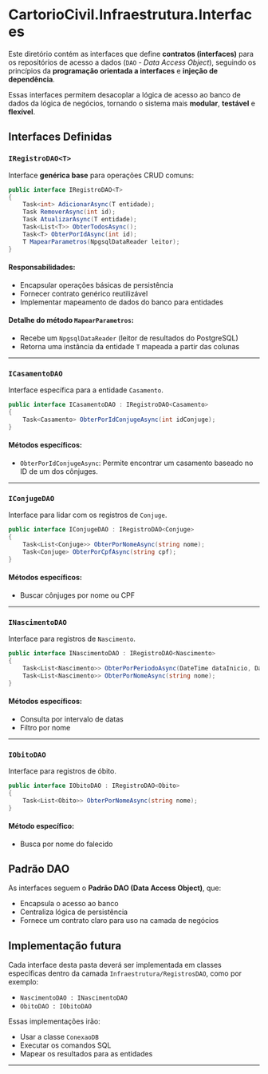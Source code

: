 # CartorioCivil.Infraestrutura.Interfaces

Este diretório contém as interfaces que define **contratos (interfaces)** para os repositórios de acesso a dados (`DAO` - *Data Access Object*), seguindo os princípios da **programação orientada a interfaces** e **injeção de dependência**.

Essas interfaces permitem desacoplar a lógica de acesso ao banco de dados da lógica de negócios, tornando o sistema mais **modular**, **testável** e **flexível**.

## Interfaces Definidas

### `IRegistroDAO<T>`

Interface **genérica base** para operações CRUD comuns:

```csharp
public interface IRegistroDAO<T>
{
    Task<int> AdicionarAsync(T entidade);
    Task RemoverAsync(int id);
    Task AtualizarAsync(T entidade);
    Task<List<T>> ObterTodosAsync();
    Task<T> ObterPorIdAsync(int id);
    T MapearParametros(NpgsqlDataReader leitor);
}
```

#### Responsabilidades:
- Encapsular operações básicas de persistência
- Fornecer contrato genérico reutilizável
- Implementar mapeamento de dados do banco para entidades

#### Detalhe do método `MapearParametros`:
- Recebe um `NpgsqlDataReader` (leitor de resultados do PostgreSQL)
- Retorna uma instância da entidade `T` mapeada a partir das colunas

---

### `ICasamentoDAO`

Interface específica para a entidade `Casamento`.

```csharp
public interface ICasamentoDAO : IRegistroDAO<Casamento>
{
    Task<Casamento> ObterPorIdConjugeAsync(int idConjuge);
}
```

#### Métodos específicos:
- `ObterPorIdConjugeAsync`: Permite encontrar um casamento baseado no ID de um dos cônjuges.

---

### `IConjugeDAO`

Interface para lidar com os registros de `Conjuge`.

```csharp
public interface IConjugeDAO : IRegistroDAO<Conjuge>
{
    Task<List<Conjuge>> ObterPorNomeAsync(string nome);
    Task<Conjuge> ObterPorCpfAsync(string cpf);
}
```

#### Métodos específicos:
- Buscar cônjuges por nome ou CPF

---

### `INascimentoDAO`

Interface para registros de `Nascimento`.

```csharp
public interface INascimentoDAO : IRegistroDAO<Nascimento>
{
    Task<List<Nascimento>> ObterPorPeriodoAsync(DateTime dataInicio, DateTime dataFim);
    Task<List<Nascimento>> ObterPorNomeAsync(string nome);
}
```

#### Métodos específicos:
- Consulta por intervalo de datas
- Filtro por nome

---

### `IObitoDAO`

Interface para registros de óbito.

```csharp
public interface IObitoDAO : IRegistroDAO<Obito>
{
    Task<List<Obito>> ObterPorNomeAsync(string nome);
}
```

#### Método específico:
- Busca por nome do falecido

## Padrão DAO

As interfaces seguem o **Padrão DAO (Data Access Object)**, que:
- Encapsula o acesso ao banco
- Centraliza lógica de persistência
- Fornece um contrato claro para uso na camada de negócios


## Implementação futura

Cada interface desta pasta deverá ser implementada em classes específicas dentro da camada `Infraestrutura/RegistrosDAO`, como por exemplo:

- `NascimentoDAO : INascimentoDAO`
- `ObitoDAO : IObitoDAO`

Essas implementações irão:
- Usar a classe `ConexaoDB`
- Executar os comandos SQL
- Mapear os resultados para as entidades

---
